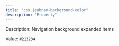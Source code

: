 ```yaml
---
title: "css.$subnav-background-color"
description: "Property"
---
```


Description: Navigation background expanded items

Value: `#213234`
